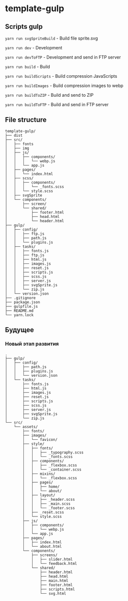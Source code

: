 # template-gulp

## Scripts gulp

`yarn run svgSpriteBuild` - Build file sprite.svg

`yarn run dev` - Development

`yarn run devToFTP` - Development and send in FTP server

`yarn run build` - Build

`yarn run buildScripts` - Build compression JavaScripts

`yarn run buildImages` - Build compression images to webp

`yarn run buildToZIP` - Build and send to ZIP

`yarn run buildToFTP` - Build and send in FTP server

## File structure

```text
template-gulp/
├── dist
├── src/
│   ├── fonts
│   ├── img
│   ├── js/
│   │   ├── components/
│   │   │   └── webp.js
│   │   └── app.js
│   ├── pages/
│   │   └── index.html
│   ├── scss/
│   │   ├── components/
│   │   │   └── _fonts.scss
│   │   └── style.scss
│   ├── svgSprite
│   └── components/
│       ├── screen/
│       └── shared/
│           ├── footer.html
│           ├── head.html
│           └── header.html
├── gulp/
│   ├── config/
│   │   ├── ftp.js
│   │   ├── path.js
│   │   └── plugins.js
│   ├── tasks/
│   │   ├── fonts.js
│   │   ├── ftp.js
│   │   ├── html.js
│   │   ├── images.js
│   │   ├── reset.js
│   │   ├── scripts.js
│   │   ├── scss.js
│   │   ├── server.js
│   │   ├── svgSprite.js
│   │   └── zip.js
│   └── version.json
├── .gitignore
├── package.json
├── gulpfile.js
├── README.md
└── yarn.lock
```

## Будущее

### Новый этап развития

```text
.
├── gulp/
│   ├── config/
│   │   ├── path.js
│   │   ├── plugins.js
│   │   └── version.json
│   └── tasks/
│       ├── fonts.js
│       ├── html.js
│       ├── images.js
│       ├── reset.js
│       ├── scripts.js
│       ├── scss.js
│       ├── server.js
│       ├── svgSprite.js
│       └── zip.js
└── src/
    └── assets/
        ├── fonts/
        ├── images/
        │   └── favicon/
        ├── style/
        │   ├── fonts/
        │   │   ├── _typography.scss
        │   │   └── _fonts.scss
        │   ├── components/
        │   │   ├── _flexbox.scss
        │   │   └── _container.scss
        │   ├── mixins/
        │   │   └── _flexbox.scss
        │   ├── pages/
        │   │   ├── home/
        │   │   └── about/
        │   ├── layout/
        │   │   ├── _header.scss
        │   │   ├── _main.scss
        │   │   └── _footer.scss
        │   ├── _reset.scss
        │   └── style.scss
        ├── js/
        │   ├── components/
        │   │   └── webp.js
        │   └── app.js
        ├── pages/
        │   ├── index.html
        │   └── about.html
        └── components/
            ├── screens/
            │   ├── slider.html
            │   └── feedback.html
            └── shared/
                ├── header.html
                ├── head.html
                ├── main.html
                ├── footer.html
                ├── scripts.html
                └── svg.html
```
